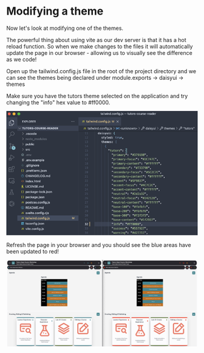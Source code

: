 # Modifying a theme

Now let's look at modifying one of the themes.

The powerful thing about using vite as our dev server is that it has a hot reload function. So when we make changes to the files it will automatically update the page in our browser - allowing us to visually see the difference as we code!

Open up the tailwind.config.js file in the root of the project directory and we can see the themes being declared under module.exports -> daisyui -> themes

Make sure you have the tutors theme selected on the application and try changing the "info" hex value to #ff0000.

![](img/changeinfo.png)

Refresh the page in your browser and you should see the blue areas have been updated to red!

![](img/bluetored.png)
